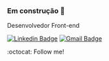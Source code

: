 ### Em construção 👋

Desenvolvedor Front-end

[![Linkedin Badge](https://img.shields.io/badge/linkedin-%230077B5.svg?&style=flat-square&logo=linkedin&logoColor=white)](https://https://www.linkedin.com/in/roger-itael) [![Gmail Badge](https://img.shields.io/badge/-rogeritael.contato@gmail.com-c14438?style=flat-square&logo=Gmail&logoColor=white&link=mailto:maria.almoliveira@gmail.com)](mailto:rogeritael.contato@gmail.com) 


:octocat: Follow me!

